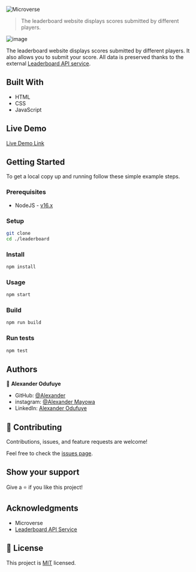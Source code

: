 ![Microverse](https://img.shields.io/badge/Microverse-blueviolet)

> The leaderboard website displays scores submitted by different players.

![image](https://user-images.githubusercontent.com/60612329/128012684-95ba7130-cc45-4bd6-8940-1c8545c120b6.png)

The leaderboard website displays scores submitted by different players. It also allows you to submit your score. All data is preserved thanks to the external [Leaderboard API service]().

## Built With

- HTML
- CSS
- JavaScript

## Live Demo

[Live Demo Link](https://alexander16108.github.io/LeaderBoard/dist)

## Getting Started

To get a local copy up and running follow these simple example steps.

### Prerequisites

- NodeJS - [v16.x](https://nodejs.org/en/)

### Setup

```bash
git clone 
cd ./leaderboard
```

### Install

```bash
npm install
```

### Usage

```bash
npm start
```

### Build

```bash
npm run build
```

### Run tests

```bash
npm test
```

## Authors

👤 **Alexander Odufuye**

- GitHub: [@Alexander](https://github.com/Alexander16108)
- instagram: [@Alexander Mayowa](https://instagram.com/codingrex)
- LinkedIn: [Alexander Odufuye](https://www.linkedin.com/in/alexander/)


## 🤝 Contributing

Contributions, issues, and feature requests are welcome!

Feel free to check the [issues page](/issues/).

## Show your support

Give a ⭐️ if you like this project!

## Acknowledgments

- Microverse
- [Leaderboard API Service]()

## 📝 License

This project is [MIT](./MIT.md) licensed.
